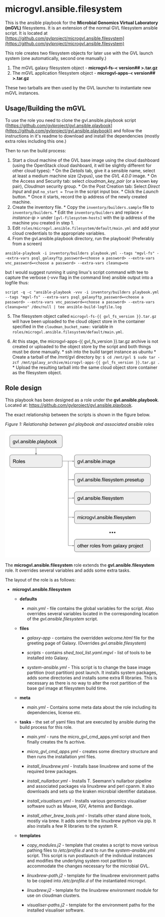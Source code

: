 # microgvl.ansible.filesystem

This is the ansible playbook for the **Microbial Genomics Virtual Laboratory (mGVL)** filesystems. It is an extension of the normal GVL filesystem ansible script. It is located at [https://github.com/gvlproject/microgvl.ansible.filesystem](https://github.com/gvlproject/microgvl.ansible.filesystem)

This role creates two filesystem objects for later use with the GVL launch system (one automatically, second one manually.)

1. The mGVL galaxy filesystem object - **microgvl-fs-< version## >.tar.gz**
2. The mGVL application filesystem object - **microgvl-apps-< version## >.tar.gz**

These two tarballs are then used by the GVL launcher to instantiate new mGVL instances.

## Usage/Building the mGVL

To use the role you need to clone the gvl.ansible.playbook script ([https://github.com/gvlproject/gvl.ansible.playbook](https://github.com/gvlproject/gvl.ansible.playbook)) and follow the instructions in it's readme to download and install the dependencies (mostly extra roles including this one.)

Then to run the build process:

  1. Start a cloud machine of the GVL base image using the cloud dashboard (using the OpenStack cloud dashboard, it will be slightly different for other cloud types):
    * On the *Details* tab, give it a sensible name, select at least a medium machine size (2vpus), use the *GVL 4.0.0* image.
    * On the Access and Security tab: select *cloudman_key_pair* (or a known key pair), *Cloudman* security group.
    * On the Post Creation tab: Select *Direct Input* and put `no_start = True` in the script input box.
    * Click the *Launch* button.
    * Once it starts, record the ip address of the newly created machine.
  2. Create the inventory file.
    * Copy the `inventory/builders.sample` file to `inventory/builders`.
    * Edit the `inventory/builders` and replace *< instance-ip >* under `[gvl-filesystem-hosts]` with the ip address of the machine you created in step 1.
  3. Edit `roles/microgvl.ansible.filesystem/default/main.yml` and add your cloud credentials to the appropriate variables.
  4. From the gvl.ansible.playbook directory, run the playbook! (Preferably from a screen)

  ```
  ansible-playbook -i inventory/builders playbook.yml --tags "mgvl-fs" --extra-vars psql_galaxyftp_password=<choose a password> --extra-vars vnc_password=<choose a password> --extra-vars cleanup=no
  ```

  but I would suggest running it using linux's script command with tee to capture the verbose (-vvv flag in the command line) ansible output into a logfile thus:

  ```
script -q -c "ansible-playbook -vvv -i inventory/builders playbook.yml --tags "mgvl-fs" --extra-vars psql_galaxyftp_password=<choose a password> --extra-vars vnc_password=<choose a password> --extra-vars cleanup=no" /dev/null | tee ansible-build-logfile.log
  ```

  5. The filesystem object called `microgvl-fs-{{ gvl_fs_version }}.tar.gz` will have been uploaded to the cloud object store in the container specified in the `cloudman_bucket_name:` variable in `roles/microgvl.ansible.filesystem/default/main.yml`.

  6. At this stage, the microgvl-apps-{{ gvl_fs_version }}.tar.gz archive is not created or uploaded to the object store by the script and both things must be done manually.
    * ssh into the build target instance as ubuntu
    * Create a tarball of the /mnt/gvl directory by:
    ```
    $ cd /mnt/gvl
    $ sudo tar -zcf /mnt/galaxy_archive/microgvl-apps-{{ gvl_fs_version }}.tar.gz .
    ```
    * Upload the resulting tarball into the same cloud object store container as the filesystem object.

## Role design

This playbook has been designed as a role under the **gvl.ansible.playbook**. Located at: https://github.com/gvlproject/gvl.ansible.playbook.

The exact relationship between the scripts is shown in the figure below.

*Figure 1: Relationship between gvl playbook and associated ansible roles*

![roles](gvl_ansible_roles_structure.png)

The **microgvl.ansible.filesystem** role extends the **gvl.ansible.filesystem** role. It overrides several variables and adds some extra tasks.

The layout of the role is as follows:

* **microgvl.ansible.filesystem**

  * **defaults**

    * *main.yml* - file contains the global variables for the script. Also overrides several variables located in the corresponding location of the *gvl.ansible.filesystem* script.

  * **files**

    * *galaxy-app* - contains the overridden *welcome.html* file for the greeting page of Galaxy. (Overrides *gvl.ansible.filesystem*)

    * *scripts* - contains *shed_tool_list.yaml.mgvl* - list of tools to be installed into Galaxy.

    * *system-ansible.yml* - This script is to change the base image partition (root partition) post launch. It installs system packages, adds some directories and installs some extra R libraries. This is necessary as there is no way to alter the root partition of the base gvl image at filesystem build time.

  * **meta**

    * *main.yml* - Contains some meta data about the role including its dependencies, license etc.

  * **tasks** - the set of yaml files that are executed by ansible during the build process for this role.

    * *main.yml* - runs the micro_gvl_cmd_apps.yml script and then finally creates the fs acrhive.

    * *micro_gvl_cmd_apps.yml* - creates some directory structure and then runs the installation yml files.

    * *install_linuxbrew.yml* - Installs base linuxbrew and some of the required brew packages.

    * *install_nullarbor.yml* - Installs T. Seemann's nullarbor pipeline and associated packages via linuxbrew and perl cpanm. It also downloads and sets up the kraken microbial identifier database.

    * *install_visualisers.yml* - Installs various genomics visualiser software such as Mauve, IGV, Artemis and Bandage.

    * *install_other_brew_tools.yml* - Installs other stand alone tools, mostly via brew. It adds some to the linuxbrew python via pip. It also installs a few R libraries to the system R.

  * **templates**

    * *copy_modules.j2* - template that creates a script to move various pathing files to */etc/profile.d* and to run the *system-ansible.yml* script. This script is run postlaunch of the individual instances and modifies the underlying system root partition to accommodate the changes necessary for the microbial GVL.

    * *linuxbrew-path.j2* - template for the linuxbrew environment paths to be copied into */etc/profile.d* of the instantiated microgvl.

    * *linuxbrew.j2* - template for the linuxbrew environment module for use on cloudman clusters.

    * *visualiser-paths.j2* - template for the environment paths for the installed visualiser software.
